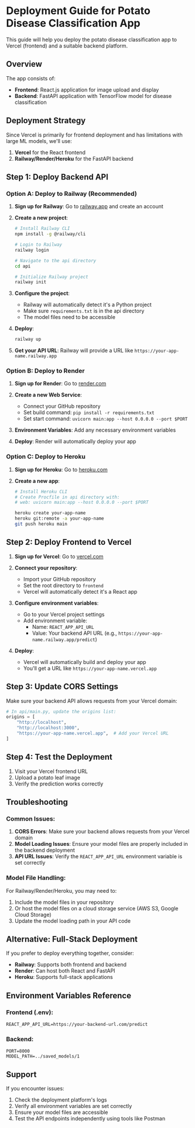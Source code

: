 # Deployment Guide for Potato Disease Classification App

This guide will help you deploy the potato disease classification app to Vercel (frontend) and a suitable backend platform.

## Overview

The app consists of:
- **Frontend**: React.js application for image upload and display
- **Backend**: FastAPI application with TensorFlow model for disease classification

## Deployment Strategy

Since Vercel is primarily for frontend deployment and has limitations with large ML models, we'll use:
1. **Vercel** for the React frontend
2. **Railway/Render/Heroku** for the FastAPI backend

## Step 1: Deploy Backend API

### Option A: Deploy to Railway (Recommended)

1. **Sign up for Railway**: Go to [railway.app](https://railway.app) and create an account

2. **Create a new project**:
   ```bash
   # Install Railway CLI
   npm install -g @railway/cli
   
   # Login to Railway
   railway login
   
   # Navigate to the api directory
   cd api
   
   # Initialize Railway project
   railway init
   ```

3. **Configure the project**:
   - Railway will automatically detect it's a Python project
   - Make sure `requirements.txt` is in the api directory
   - The model files need to be accessible

4. **Deploy**:
   ```bash
   railway up
   ```

5. **Get your API URL**: Railway will provide a URL like `https://your-app-name.railway.app`

### Option B: Deploy to Render

1. **Sign up for Render**: Go to [render.com](https://render.com)

2. **Create a new Web Service**:
   - Connect your GitHub repository
   - Set build command: `pip install -r requirements.txt`
   - Set start command: `uvicorn main:app --host 0.0.0.0 --port $PORT`

3. **Environment Variables**: Add any necessary environment variables

4. **Deploy**: Render will automatically deploy your app

### Option C: Deploy to Heroku

1. **Sign up for Heroku**: Go to [heroku.com](https://heroku.com)

2. **Create a new app**:
   ```bash
   # Install Heroku CLI
   # Create Procfile in api directory with:
   # web: uvicorn main:app --host 0.0.0.0 --port $PORT
   
   heroku create your-app-name
   heroku git:remote -a your-app-name
   git push heroku main
   ```

## Step 2: Deploy Frontend to Vercel

1. **Sign up for Vercel**: Go to [vercel.com](https://vercel.com)

2. **Connect your repository**:
   - Import your GitHub repository
   - Set the root directory to `frontend`
   - Vercel will automatically detect it's a React app

3. **Configure environment variables**:
   - Go to your Vercel project settings
   - Add environment variable:
     - Name: `REACT_APP_API_URL`
     - Value: Your backend API URL (e.g., `https://your-app-name.railway.app/predict`)

4. **Deploy**:
   - Vercel will automatically build and deploy your app
   - You'll get a URL like `https://your-app-name.vercel.app`

## Step 3: Update CORS Settings

Make sure your backend API allows requests from your Vercel domain:

```python
# In api/main.py, update the origins list:
origins = [
    "http://localhost",
    "http://localhost:3000",
    "https://your-app-name.vercel.app",  # Add your Vercel URL
]
```

## Step 4: Test the Deployment

1. Visit your Vercel frontend URL
2. Upload a potato leaf image
3. Verify the prediction works correctly

## Troubleshooting

### Common Issues:

1. **CORS Errors**: Make sure your backend allows requests from your Vercel domain
2. **Model Loading Issues**: Ensure your model files are properly included in the backend deployment
3. **API URL Issues**: Verify the `REACT_APP_API_URL` environment variable is set correctly

### Model File Handling:

For Railway/Render/Heroku, you may need to:
1. Include the model files in your repository
2. Or host the model files on a cloud storage service (AWS S3, Google Cloud Storage)
3. Update the model loading path in your API code

## Alternative: Full-Stack Deployment

If you prefer to deploy everything together, consider:
- **Railway**: Supports both frontend and backend
- **Render**: Can host both React and FastAPI
- **Heroku**: Supports full-stack applications

## Environment Variables Reference

### Frontend (.env):
```
REACT_APP_API_URL=https://your-backend-url.com/predict
```

### Backend:
```
PORT=8000
MODEL_PATH=../saved_models/1
```

## Support

If you encounter issues:
1. Check the deployment platform's logs
2. Verify all environment variables are set correctly
3. Ensure your model files are accessible
4. Test the API endpoints independently using tools like Postman 